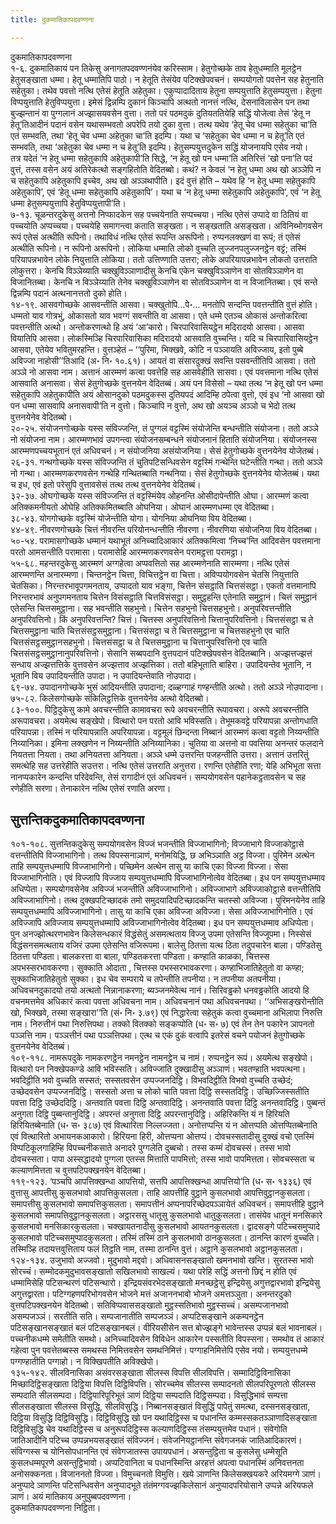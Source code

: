 ```yaml
---
title: दुकमातिकापदवण्णना

---
```

दुकमातिकापदवण्णना  
१-६. दुकमातिकायं पन तिकेसु अनागतपदवण्णनंयेव करिस्साम। हेतुगोच्छके ताव हेतुधम्माति मूलट्ठेन हेतुसङ्खाता धम्मा। हेतू धम्मातिपि पाठो। न हेतूति तेसंयेव पटिक्खेपवचनं। सम्पयोगतो पवत्तेन सह हेतुनाति सहेतुका। तथेव पवत्तो नत्थि एतेसं हेतूति अहेतुका। एकुप्पादादिताय हेतुना सम्पयुत्ताति हेतुसम्पयुत्ता। हेतुना विप्पयुत्ताति हेतुविप्पयुत्ता। इमेसं द्विन्नम्पि दुकानं किञ्चापि अत्थतो नानत्तं नत्थि, देसनाविलासेन पन तथा बुज्झन्तानं वा पुग्गलानं अज्झासयवसेन वुत्ता। ततो परं पठमदुकं दुतियततियेहि सद्धिं योजेत्वा तेसं ‘हेतू न हेतू’तिआदीनं पदानं वसेन यथासम्भवतो अपरेपि तयो दुका वुत्ता। तत्थ यथेव ‘हेतू चेव धम्मा सहेतुका चा’ति एतं सम्भवति, तथा ‘हेतू चेव धम्मा अहेतुका चा’ति इदम्पि। यथा च ‘सहेतुका चेव धम्मा न च हेतू’ति एतं सम्भवति, तथा ‘अहेतुका चेव धम्मा न च हेतू’ति इदम्पि। हेतुसम्पयुत्तदुकेन सद्धिं योजनायपि एसेव नयो।  
तत्र यदेतं ‘न हेतू धम्मा सहेतुकापि अहेतुकापी’ति सिद्धे, ‘न हेतू खो पन धम्मा’ति अतिरित्तं ‘खो पना’ति पदं वुत्तं, तस्स वसेन अयं अतिरेकत्थो सङ्गहितोति वेदितब्बो। कथं? न केवलं ‘न हेतु धम्मा अथ खो अञ्ञेपि न च सहेतुकापि अहेतुकापि इच्चेव, अथ खो अञ्ञथापीति। इदं वुत्तं होति – यथेव हि ‘न हेतू धम्मा सहेतुकापि अहेतुकापि’, एवं ‘हेतू धम्मा सहेतुकापि अहेतुकापि’। यथा च ‘न हेतू धम्मा सहेतुकापि अहेतुकापि’, एवं ‘न हेतू धम्मा हेतुसम्पयुत्तापि हेतुविप्पयुत्तापी’ति।  
७-१३. चूळन्तरदुकेसु अत्तनो निप्फादकेन सह पच्चयेनाति सप्पच्चया। नत्थि एतेसं उप्पादे वा ठितियं वा पच्चयोति अप्पच्चया। पच्चयेहि समागन्त्वा कताति सङ्खता। न सङ्खताति असङ्खता। अविनिब्भोगवसेन रूपं एतेसं अत्थीति रूपिनो। तथाविधं नत्थि एतेसं रूपन्ति अरूपिनो। रुप्पनलक्खणं वा रूपं; तं एतेसं अत्थीति रूपिनो। न रूपिनो अरूपिनो। लोकिया धम्माति लोको वुच्चति लुज्जनपलुज्जनट्ठेन वट्टं; तस्मिं परियापन्नभावेन लोके नियुत्ताति लोकिया। ततो उत्तिण्णाति उत्तरा; लोके अपरियापन्नभावेन लोकतो उत्तराति लोकुत्तरा। केनचि विञ्ञेय्याति चक्खुविञ्ञाणादीसु केनचि एकेन चक्खुविञ्ञाणेन वा सोतविञ्ञाणेन वा विजानितब्बा। केनचि न विञ्ञेय्याति तेनेव चक्खुविञ्ञाणेन वा सोतविञ्ञाणेन वा न विजानितब्बा। एवं सन्ते द्विन्नम्पि पदानं अत्थनानत्ततो दुको होति।  
१४-१९. आसवगोच्छके आसवन्तीति आसवा। चक्खुतोपि…पे॰… मनतोपि सन्दन्ति पवत्तन्तीति वुत्तं होति। धम्मतो याव गोत्रभुं, ओकासतो याव भवग्गं सवन्तीति वा आसवा। एते धम्मे एतञ्च ओकासं अन्तोकरित्वा पवत्तन्तीति अत्थो। अन्तोकरणत्थो हि अयं ‘आ’कारो। चिरपारिवासियट्ठेन मदिरादयो आसवा। आसवा वियातिपि आसवा। लोकस्मिञ्हि चिरपारिवासिका मदिरादयो आसवाति वुच्चन्ति। यदि च चिरपारिवासियट्ठेन आसवा, एतेयेव भवितुमरहन्ति। वुत्तञ्हेतं – ‘‘पुरिमा, भिक्खवे, कोटि न पञ्ञायति अविज्जाय, इतो पुब्बे अविज्जा नाहोसी’’तिआदि (अ॰ नि॰ १०.६१)। आयतं वा संसारदुक्खं सवन्ति पसवन्तीतिपि आसवा। ततो अञ्ञे नो आसवा नाम। अत्तानं आरम्मणं कत्वा पवत्तेहि सह आसवेहीति सासवा। एवं पवत्तमाना नत्थि एतेसं आसवाति अनासवा। सेसं हेतुगोच्छके वुत्तनयेन वेदितब्बं। अयं पन विसेसो – यथा तत्थ ‘न हेतू खो पन धम्मा सहेतुकापि अहेतुकापीति अयं ओसानदुको पठमदुकस्स दुतियपदं आदिम्हि ठपेत्वा वुत्तो, एवं इध ‘नो आसवा खो पन धम्मा सासवापि अनासवापी’ति न वुत्तो। किञ्चापि न वुत्तो, अथ खो अयञ्च अञ्ञो च भेदो तत्थ वुत्तनयेनेव वेदितब्बो।  
२०-२५. संयोजनगोच्छके यस्स संविज्जन्ति, तं पुग्गलं वट्टस्मिं संयोजेन्ति बन्धन्तीति संयोजना। ततो अञ्ञे नो संयोजना नाम। आरम्मणभावं उपगन्त्वा संयोजनसम्बन्धने संयोजनानं हिताति संयोजनिया। संयोजनस्स आरम्मणपच्चयभूतानं एतं अधिवचनं। न संयोजनिया असंयोजनिया। सेसं हेतुगोच्छके वुत्तनयेनेव योजेतब्बं।  
२६-३१. गन्थगोच्छके यस्स संविज्जन्ति तं चुतिपटिसन्धिवसेन वट्टस्मिं गन्थेन्ति घटेन्तीति गन्था। ततो अञ्ञे नो गन्था। आरम्मणकरणवसेन गन्थेहि गन्थितब्बाति गन्थनिया। सेसं हेतुगोच्छके वुत्तनयेनेव योजेतब्बं। यथा च इध, एवं इतो परेसुपि वुत्तावसेसं तत्थ तत्थ वुत्तनयेनेव वेदितब्बं।  
३२-३७. ओघगोच्छके यस्स संविज्जन्ति तं वट्टस्मिंयेव ओहनन्ति ओसीदापेन्तीति ओघा। आरम्मणं कत्वा अतिक्कमनीयतो ओघेहि अतिक्कमितब्बाति ओघनिया। ओघानं आरम्मणधम्मा एव वेदितब्बा।  
३८-४३. योगगोच्छके वट्टस्मिं योजेन्तीति योगा। योगनिया ओघनिया विय वेदितब्बा।  
४४-४९. नीवरणगोच्छके चित्तं नीवरन्ति परियोनन्धन्तीति नीवरणा। नीवरणिया संयोजनिया विय वेदितब्बा।  
५०-५४. परामासगोच्छके धम्मानं यथाभूतं अनिच्चादिआकारं अतिक्कमित्वा ‘निच्च’न्ति आदिवसेन पवत्तमाना परतो आमसन्तीति परामासा। परामासेहि आरम्मणकरणवसेन परामट्ठत्ता परामट्ठा।  
५५-६८. महन्तरदुकेसु आरम्मणं अग्गहेत्वा अप्पवत्तितो सह आरम्मणेनाति सारम्मणा। नत्थि एतेसं आरम्मणन्ति अनारम्मणा। चिन्तनट्ठेन चित्ता, विचित्तट्ठेन वा चित्ता। अविप्पयोगवसेन चेतसि नियुत्ताति चेतसिका। निरन्तरभावूपगमनताय, उप्पादतो याव भङ्गा, चित्तेन संसट्ठाति चित्तसंसट्ठा। एकतो वत्तमानापि निरन्तरभावं अनुपगमनताय चित्तेन विसंसट्ठाति चित्तविसंसट्ठा। समुट्ठहन्ति एतेनाति समुट्ठानं। चित्तं समुट्ठानं एतेसन्ति चित्तसमुट्ठाना। सह भवन्तीति सहभुनो। चित्तेन सहभुनो चित्तसहभुनो। अनुपरिवत्तन्तीति अनुपरिवत्तिनो। किं अनुपरिवत्तन्ति? चित्तं। चित्तस्स अनुपरिवत्तिनो चित्तानुपरिवत्तिनो। चित्तसंसट्ठा च ते चित्तसमुट्ठाना चाति चित्तसंसट्ठसमुट्ठाना। चित्तसंसट्ठा च ते चित्तसमुट्ठाना च चित्तसहभुनो एव चाति चित्तसंसट्ठसमुट्ठानसहभुनो। चित्तसंसट्ठा च ते चित्तसमुट्ठाना च चित्तानुपरिवत्तिनो एव चाति चित्तसंसट्ठसमुट्ठानानुपरिवत्तिनो। सेसानि सब्बपदानि वुत्तपदानं पटिक्खेपवसेन वेदितब्बानि। अज्झत्तज्झत्तं सन्धाय अज्झत्तत्तिके वुत्तवसेन अज्झत्ताव अज्झत्तिका। ततो बहिभूताति बाहिरा। उपादियन्तेव भूतानि, न भूतानि विय उपादियन्तीति उपादा। न उपादियन्तेवाति नोउपादा।  
६९-७४. उपादानगोच्छके भुसं आदियन्तीति उपादाना; दळ्हग्गाहं गण्हन्तीति अत्थो। ततो अञ्ञे नोउपादाना।  
७५-८२. किलेसगोच्छके संकिलिट्ठत्तिके वुत्तनयेनेव अत्थो वेदितब्बो।  
८३-१००. पिट्ठिदुकेसु कामे अवचरन्तीति कामावचरा रूपे अवचरन्तीति रूपावचरा। अरूपे अवचरन्तीति अरूपावचरा। अयमेत्थ सङ्खेपो। वित्थारो पन परतो आवि भविस्सति। तेभूमकवट्टे परियापन्ना अन्तोगधाति परियापन्ना। तस्मिं न परियापन्नाति अपरियापन्ना। वट्टमूलं छिन्दन्ता निब्बानं आरम्मणं कत्वा वट्टतो निय्यन्तीति निय्यानिका। इमिना लक्खणेन न निय्यन्तीति अनिय्यानिका। चुतिया वा अत्तनो वा पवत्तिया अनन्तरं फलदाने नियतत्ता नियता। तथा अनियतत्ता अनियता। अञ्ञे धम्मे उत्तरन्ति पजहन्तीति उत्तरा। अत्तानं उत्तरितुं समत्थेहि सह उत्तरेहीति सउत्तरा। नत्थि एतेसं उत्तराति अनुत्तरा। रणन्ति एतेहीति रणा; येहि अभिभूता सत्ता नानप्पकारेन कन्दन्ति परिदेवन्ति, तेसं रागादीनं एतं अधिवचनं। सम्पयोगवसेन पहानेकट्ठतावसेन च सह रणेहीति सरणा। तेनाकारेन नत्थि एतेसं रणाति अरणा।  


## सुत्तन्तिकदुकमातिकापदवण्णना

१०१-१०८. सुत्तन्तिकदुकेसु सम्पयोगवसेन विज्जं भजन्तीति विज्जाभागिनो; विज्जाभागे विज्जाकोट्ठासे वत्तन्तीतिपि विज्जाभागिनो। तत्थ विपस्सनाञाणं, मनोमयिद्धि, छ अभिञ्ञाति अट्ठ विज्जा। पुरिमेन अत्थेन ताहि सम्पयुत्तधम्मापि विज्जाभागिनो। पच्छिमेन अत्थेन तासु या काचि एका विज्जा विज्जा। सेसा विज्जाभागिनोति। एवं विज्जापि विज्जाय सम्पयुत्तधम्मापि विज्जाभागिनोत्वेव वेदितब्बा। इध पन सम्पयुत्तधम्माव अधिप्पेता। सम्पयोगवसेनेव अविज्जं भजन्तीति अविज्जाभागिनो। अविज्जाभागे अविज्जाकोट्ठासे वत्तन्तीतिपि अविज्जाभागिनो। तत्थ दुक्खपटिच्छादकं तमो समुदयादिपटिच्छादकन्ति चतस्सो अविज्जा। पुरिमनयेनेव ताहि सम्पयुत्तधम्मापि अविज्जाभागिनो। तासु या काचि एका अविज्जा अविज्जा। सेसा अविज्जाभागिनोति। एवं अविज्जापि अविज्जाय सम्पयुत्तधम्मापि अविज्जाभागिनोत्वेव वेदितब्बा। इध पन सम्पयुत्तधम्माव अधिप्पेता।  
पुन अनज्झोत्थरणभावेन किलेसन्धकारं विद्धंसेतुं असमत्थताय विज्जु उपमा एतेसन्ति विज्जूपमा। निस्सेसं विद्धंसनसमत्थताय वजिरं उपमा एतेसन्ति वजिरूपमा। बालेसु ठितत्ता यत्थ ठिता तदुपचारेन बाला। पण्डितेसु ठितत्ता पण्डिता। बालकरत्ता वा बाला, पण्डितकरत्ता पण्डिता। कण्हाति काळका, चित्तस्स अपभस्सरभावकरणा। सुक्काति ओदाता , चित्तस्स पभस्सरभावकरणा। कण्हाभिजातिहेतुतो वा कण्हा; सुक्काभिजातिहेतुतो सुक्का। इध चेव सम्पराये च तपेन्तीति तपनीया। न तपनीया अतपनीया।  
अधिवचनदुकादयो तयो अत्थतो निन्नानाकरणा; ब्यञ्जनमेवेत्थ नानं। सिरिवड्ढको धनवड्ढकोति आदयो हि वचनमत्तमेव अधिकारं कत्वा पवत्ता अधिवचना नाम। अधिवचनानं पथा अधिवचनपथा। ‘‘अभिसङ्खरोन्तीति खो, भिक्खवे, तस्मा सङ्खारा’’ति (सं॰ नि॰ ३.७९) एवं निद्धारेत्वा सहेतुकं कत्वा वुच्चमाना अभिलापा निरुत्ति नाम। निरुत्तीनं पथा निरुत्तिपथा। तक्को वितक्को सङ्कप्पोति (ध॰ स॰ ७) एवं तेन तेन पकारेन ञापनतो पञ्ञत्ति नाम। पञ्ञत्तीनं पथा पञ्ञत्तिपथा। एत्थ च एकं दुकं वत्वापि इतरेसं वचने पयोजनं हेतुगोच्छके वुत्तनयेनेव वेदितब्बं।  
१०९-११८. नामरूपदुके नामकरणट्ठेन नमनट्ठेन नामनट्ठेन च नामं। रुप्पनट्ठेन रूपं। अयमेत्थ सङ्खेपो। वित्थारो पन निक्खेपकण्डे आवि भविस्सति। अविज्जाति दुक्खादीसु अञ्ञाणं। भवतण्हाति भवपत्थना। भवदिट्ठीति भवो वुच्चति सस्सतं; सस्सतवसेन उप्पज्जनदिट्ठि। विभवदिट्ठीति विभवो वुच्चति उच्छेदं; उच्छेदवसेन उप्पज्जनदिट्ठि। सस्सतो अत्ता च लोको चाति पवत्ता दिट्ठि सस्सतदिट्ठि। उच्छिज्जिस्सतीति पवत्ता दिट्ठि उच्छेददिट्ठि। अन्तवाति पवत्ता दिट्ठि अन्तवादिट्ठि। अनन्तवाति पवत्ता दिट्ठि अनन्तवादिट्ठि। पुब्बन्तं अनुगता दिट्ठि पुब्बन्तानुदिट्ठि। अपरन्तं अनुगता दिट्ठि अपरन्तानुदिट्ठि। अहिरिकन्ति यं न हिरियति हिरियितब्बेनाति (ध॰ स॰ ३८७) एवं वित्थारिता निल्लज्जता। अनोत्तप्पन्ति यं न ओत्तप्पति ओत्तप्पितब्बेनाति एवं वित्थारितो अभायनकआकारो। हिरियना हिरी, ओत्तप्पना ओत्तप्पं। दोवचस्सतादीसु दुक्खं वचो एतस्मिं विप्पटिकूलगाहिम्हि विपच्चनीकसाते अनादरे पुग्गलेति दुब्बचो। तस्स कम्मं दोवचस्सं। तस्स भावो दोवचस्सता। पापा अस्सद्धादयो पुग्गला एतस्स मित्ताति पापमित्तो; तस्स भावो पापमित्तता। सोवचस्सता च कल्याणमित्तता च वुत्तपटिपक्खनयेन वेदितब्बा।  
११९-१२३. ‘पञ्चपि आपत्तिक्खन्धा आपत्तियो, सत्तपि आपत्तिक्खन्धा आपत्तियो’ति (ध॰ स॰ १३३६) एवं वुत्तासु आपत्तीसु कुसलभावो आपत्तिकुसलता। ताहि आपत्तीहि वुट्ठाने कुसलभावो आपत्तिवुट्ठानकुसलता। समापत्तीसु कुसलभावो समापत्तिकुसलता। समापत्तीनं अप्पनापरिच्छेदपञ्ञायेतं अधिवचनं। समापत्तीहि वुट्ठाने कुसलभावो समापत्तिवुट्ठानकुसलता। अट्ठारससु धातूसु कुसलभावो धातुकुसलता। तासंयेव धातूनं मनसिकारे कुसलभावो मनसिकारकुसलता। चक्खायतनादीसु कुसलभावो आयतनकुसलता। द्वादसङ्गे पटिच्चसमुप्पादे कुसलभावो पटिच्चसमुप्पादकुसलता। तस्मिं तस्मिं ठाने कुसलभावो ठानकुसलता। ठानन्ति कारणं वुच्चति। तस्मिञ्हि तदायत्तवुत्तिताय फलं तिट्ठति नाम, तस्मा ठानन्ति वुत्तं। अट्ठाने कुसलभावो अट्ठानकुसलता।  
१२४-१३४. उजुभावो अज्जवो। मुदुभावो मद्दवो। अधिवासनसङ्खातो खमनभावो खन्ति। सुरतस्स भावो सोरच्चं। सम्मोदकमुदुभावसङ्खातो सखिलभावो साखल्यं। यथा परेहि सद्धिं अत्तनो छिद्दं न होति एवं धम्मामिसेहि पटिसन्थरणं पटिसन्थारो। इन्द्रियसंवरभेदसङ्खातो मनच्छट्ठेसु इन्द्रियेसु अगुत्तद्वारभावो इन्द्रियेसु अगुत्तद्वारता। पटिग्गहणपरिभोगवसेन भोजने मत्तं अजाननभावो भोजने अमत्तञ्ञुता। अनन्तरदुको वुत्तपटिपक्खनयेन वेदितब्बो। सतिविप्पवाससङ्खातो मुट्ठस्सतिभावो मुट्ठस्सच्चं। असम्पजानभावो असम्पजञ्ञं। सरतीति सति। सम्पजानातीति सम्पजञ्ञं। अप्पटिसङ्खाने अकम्पनट्ठेन पटिसङ्खानसङ्खातं बलं पटिसङ्खानबलं। वीरियसीसेन सत्त बोज्झङ्गे भावेन्तस्स उप्पन्नं बलं भावनाबलं। पच्चनीकधम्मे समेतीति समथो। अनिच्चादिवसेन विविधेन आकारेन पस्सतीति विपस्सना। समथोव तं आकारं गहेत्वा पुन पवत्तेतब्बस्स समथस्स निमित्तवसेन समथनिमित्तं। पग्गाहनिमित्तेपि एसेव नयो। सम्पयुत्तधम्मे पग्गण्हातीति पग्गाहो। न विक्खिपतीति अविक्खेपो।  
१३५-१४२. सीलविनासिका असंवरसङ्खाता सीलस्स विपत्ति सीलविपत्ति। सम्मादिट्ठिविनासिका मिच्छादिट्ठिसङ्खाता दिट्ठिया विपत्ति दिट्ठिविपत्ति। सोरच्चमेव सीलस्स सम्पादनतो सीलपरिपूरणतो सीलस्स सम्पदाति सीलसम्पदा। दिट्ठिपारिपूरिभूतं ञाणं दिट्ठिया सम्पदाति दिट्ठिसम्पदा। विसुद्धिभावं सम्पत्ता सीलसङ्खाता सीलस्स विसुद्धि, सीलविसुद्धि। निब्बानसङ्खातं विसुद्धिं पापेतुं समत्था, दस्सनसङ्खाता, दिट्ठिया विसुद्धि दिट्ठिविसुद्धि। दिट्ठिविसुद्धि खो पन यथादिट्ठिस्स च पधानन्ति कम्मस्सकतञ्ञाणादिसङ्खाता दिट्ठिविसुद्धि चेव यथादिट्ठिस्स च अनुरूपदिट्ठिस्स कल्याणदिट्ठिस्स तंसम्पयुत्तमेव पधानं। संवेगोति जातिआदीनि पटिच्च उप्पन्नभयसङ्खातं संविज्जनं। संवेजनियट्ठानन्ति संवेगजनकं जातिआदिकारणं। संविग्गस्स च योनिसोपधानन्ति एवं संवेगजातस्स उपायपधानं। असन्तुट्ठिता च कुसलेसु धम्मेसूति कुसलधम्मपूरणे असन्तुट्ठिभावो। अप्पटिवानिता च पधानस्मिन्ति अरहत्तं अपत्वा पधानस्मिं अनिवत्तनता अनोसक्कनता। विजाननतो विज्जा। विमुच्चनतो विमुत्ति। खये ञाणन्ति किलेसक्खयकरे अरियमग्गे ञाणं। अनुप्पादे ञाणन्ति पटिसन्धिवसेन अनुप्पादभूते तंतंमग्गवज्झकिलेसानं अनुप्पादपरियोसाने उप्पन्ने अरियफले ञाणं। अयं मातिकाय अनुपुब्बपदवण्णना।  
दुकमातिकापदवण्णना निट्ठिता।  